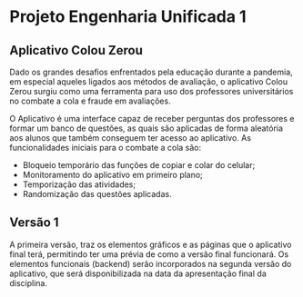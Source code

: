 # Projeto Engenharia Unificada 1

## Aplicativo Colou Zerou

Dado os grandes desafios enfrentados pela educação durante a pandemia, em especial aqueles ligados aos métodos de avaliação, o aplicativo Colou Zerou surgiu como uma ferramenta para uso dos professores universitários no combate a cola e fraude em avaliações.

O Aplicativo é uma interface capaz de receber perguntas dos professores e formar um banco de questões, as quais são aplicadas de forma aleatória aos alunos que também conseguem ter acesso ao aplicativo. As funcionalidades iniciais para o combate a cola são:

- Bloqueio temporário das funções de copiar e colar do celular;
- Monitoramento do aplicativo em primeiro plano;
- Temporização das atividades;
- Randomização das questões aplicadas.

## Versão 1

A primeira versão, traz os elementos gráficos e as páginas que o aplicativo final terá, permitindo ter uma prévia de como a versão final funcionará. Os elementos funcionais (backend) serão incorporados na segunda versão do aplicativo, que será disponibilizada na data da apresentação final da disciplina.

